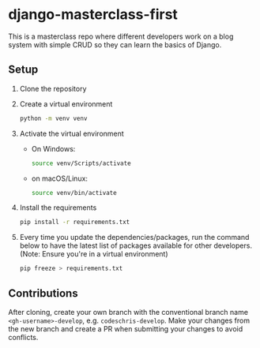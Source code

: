 # django-masterclass-first

This is a masterclass repo where different developers work on a blog system with simple CRUD so they can learn the basics of Django.

## Setup

1. Clone the repository
2. Create a virtual environment

   ```bash
   python -m venv venv
   ```

3. Activate the virtual environment
   - On Windows:

     ```bash
     source venv/Scripts/activate
     ```

   - on macOS/Linux:

     ```bash
     source venv/bin/activate
     ```

4. Install the requirements

   ```bash
   pip install -r requirements.txt
   ```

5. Every time you update the dependencies/packages, run the command below to have the latest list of packages available for other developers. (Note: Ensure you're in a virtual environment)

   ```bash
   pip freeze > requirements.txt
   ```

## Contributions

After cloning, create your own branch with the conventional branch name `<gh-username>-develop`, e.g. `codeschris-develop`. Make your changes from the new branch and create a PR when submitting your changes to avoid conflicts.
